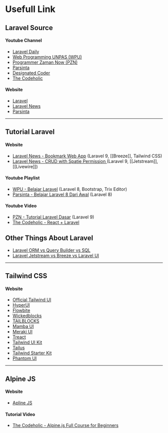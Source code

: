 # Usefull Link
## Laravel Source
#### Youtube Channel
- [Laravel Daily](https://www.youtube.com/c/LaravelDaily)
- [Web Programming UNPAS (WPU)](https://www.youtube.com/c/WebProgrammingUNPAS)
- [Programmer Zaman Now (PZN)](https://www.youtube.com/@ProgrammerZamanNow)
- [Parsinta](https://www.youtube.com/@Parsinta)
- [Designated Coder](https://www.youtube.com/@DesignatedCoder)
- [The Codeholic](https://www.youtube.com/@TheCodeholic)

#### Website
- [Laravel](https://laravel.com/)
- [Laravel News](https://laravel-news.com/)
- [Parsinta](https://parsinta.com/)
---
## Tutorial Laravel
#### Website
- [Laravel News - Bookmark Web App](https://laravel-news.com/your-first-laravel-9-application) (Laravel 9, [[Breeze]], Tailwind CSS)
- [Laravel News - CRUD with Spatie Permission ](https://laravel-news.com/jetstream-spatie-permission) (Laravel 9, [[Jetstream]], [[Livewire]])
#### Youtube Playlist
- [WPU - Belajar Laravel](https://www.youtube.com/watch?v=HqAMb6kqlLs&list=PLFIM0718LjIWiihbBIq-SWPU6b6x21Q_2) (Laravel 8, Bootstrap, Trix Editor)
- [Parsinta - Belajar Laravel 8 Dari Awal](https://youtube.com/playlist?list=PLRKMmwY3-5MwADhthqRaewl-7e7AhjpP8) (Laravel 8)
#### Youtube Video
- [PZN - Tutorial Laravel Dasar](https://www.youtube.com/watch?v=ClMX6TXvh_o) (Laravel 9)
- [The Codeholic - React + Laravel](https://www.youtube.com/watch?v=qJq9ZMB2Was)

## Other Things About Laravel
- [Laravel ORM vs Query Builder vs SQL](https://dev.to/hesamzakerirad/laravel-orm-vs-query-builder-vs-sql-speed-test-4knf)
- [Laravel Jetstream vs Breeze vs Laravel UI](https://dev.to/ajayyadav/laravel-jetstream-vs-breeze-vs-laravel-ui-4e39)
---
## Tailwind CSS
#### Website
- [Official Tailwind UI](https://tailwindui.com/)
- [HyperUI](https://www.hyperui.dev/)
- [Flowbite](https://flowbite.com/)
- [Wickedblocks](https://wickedblocks.dev/)
- [TAILBLOCKS](https://tailblocks.cc/)
- [Mamba UI](https://mambaui.com/)
- [Meraki UI](https://merakiui.com/)
- [Treact](https://treact.owaiskhan.me/)
- [Tailwind UI Kit](https://tailwinduikit.com/)
- [Tailus](https://tailus.io/)
- [Tailwind Starter Kit](https://www.creative-tim.com/learning-lab/tailwind-starter-kit/presentation)
- [Phantom UI](https://phantomui.com/)
---
## Alpine JS
#### Website
- [Apline JS](https://alpinejs.dev/)
#### Tutorial Video
- [The Codeholic - Alpine.js Full Course for Beginners](https://www.youtube.com/watch?v=5ILDMMLgX0E&list=PLLQuc_7jk__Uq-BTy0ut2fzoWFNOIb33b)

